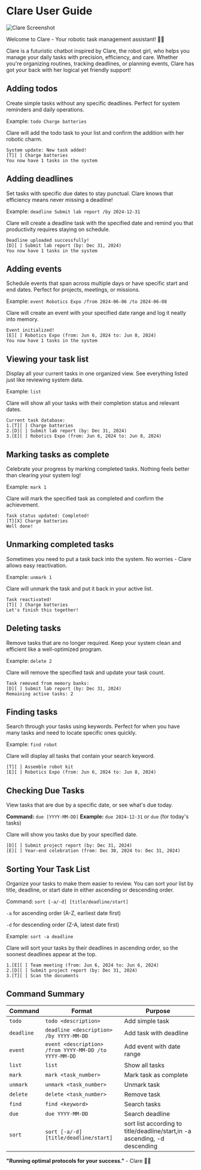 # Clare User Guide

![Clare Screenshot](Ui.png)

Welcome to Clare - Your robotic task management assistant! 🤖✨

Clare is a futuristic chatbot inspired by Clare, the robot girl, who helps you manage your daily tasks with precision, efficiency, and care. Whether you're organizing routines, tracking deadlines, or planning events, Clare has got your back with her logical yet friendly support!

## Adding todos

Create simple tasks without any specific deadlines. Perfect for system reminders and daily operations.

Example: `todo Charge batteries`

Clare will add the todo task to your list and confirm the addition with her robotic charm.

```
System update: New task added!
[T][ ] Charge batteries
You now have 1 tasks in the system
```

## Adding deadlines

Set tasks with specific due dates to stay punctual. Clare knows that efficiency means never missing a deadline!

Example: `deadline Submit lab report /by 2024-12-31`

Clare will create a deadline task with the specified date and remind you that productivity requires staying on schedule.

```
Deadline uploaded successfully!
[D][ ] Submit lab report (by: Dec 31, 2024)
You now have 1 tasks in the system
```

## Adding events

Schedule events that span across multiple days or have specific start and end dates. Perfect for projects, meetings, or missions.

Example: `event Robotics Expo /from 2024-06-06 /to 2024-06-08`

Clare will create an event with your specified date range and log it neatly into memory.


```
Event initialized!
[E][ ] Robotics Expo (from: Jun 6, 2024 to: Jun 8, 2024)
You now have 1 tasks in the system
```

## Viewing your task list

Display all your current tasks in one organized view. See everything listed just like reviewing system data.

Example: `list`

Clare will show all your tasks with their completion status and relevant dates.
```
Current task database:
1.[T][ ] Charge batteries
2.[D][ ] Submit lab report (by: Dec 31, 2024)
3.[E][ ] Robotics Expo (from: Jun 6, 2024 to: Jun 8, 2024)
```

## Marking tasks as complete

Celebrate your progress by marking completed tasks. Nothing feels better than clearing your system log!

Example: `mark 1`

Clare will mark the specified task as completed and confirm the achievement.
```
Task status updated: Completed!
[T][X] Charge batteries
Well done!
```

## Unmarking completed tasks

Sometimes you need to put a task back into the system. No worries - Clare allows easy reactivation.

Example: `unmark 1`

Clare will unmark the task and put it back in your active list.
```
Task reactivated!
[T][ ] Charge batteries
Let's finish this together!
```
## Deleting tasks

Remove tasks that are no longer required. Keep your system clean and efficient like a well-optimized program.

Example: `delete 2`

Clare will remove the specified task and update your task count.
```
Task removed from memory banks:
[D][ ] Submit lab report (by: Dec 31, 2024)
Remaining active tasks: 2
```

## Finding tasks

Search through your tasks using keywords. Perfect for when you have many tasks and need to locate specific ones quickly.

Example: `find robot`

Clare will display all tasks that contain your search keyword.
```
[T][ ] Assemble robot kit
[E][ ] Robotics Expo (from: Jun 6, 2024 to: Jun 8, 2024)
```

## Checking Due Tasks

View tasks that are due by a specific date, or see what's due today.

**Command:** `due [YYYY-MM-DD]`
**Example:** `due 2024-12-31` or `due` (for today's tasks)

Clare will show you tasks due by your specified date.

```
[D][ ] Submit project report (by: Dec 31, 2024)
[E][ ] Year-end celebration (from: Dec 30, 2024 to: Dec 31, 2024)
```

## Sorting Your Task List
Organize your tasks to make them easier to review. You can sort your list by title, deadline, or start date in either ascending or descending order.

Command: `sort [-a/-d] [title/deadline/start]`

`-a` for ascending order (A-Z, earliest date first)

`-d` for descending order (Z-A, latest date first)

Example: `sort -a deadline`

Clare will sort your tasks by their deadlines in ascending order, so the soonest deadlines appear at the top.
```
1.[E][ ] Team meeting (from: Jun 6, 2024 to: Jun 6, 2024)
2.[D][ ] Submit project report (by: Dec 31, 2024)
3.[T][ ] Scan the documents
```
## Command Summary

| Command    | Format                                                | Purpose                                                                    |
|------------|-------------------------------------------------------|----------------------------------------------------------------------------|
| `todo`     | `todo <description>`                                  | Add simple task                                                            |
| `deadline` | `deadline <description> /by YYYY-MM-DD`               | Add task with deadline                                                     |
| `event`    | `event <description> /from YYYY-MM-DD /to YYYY-MM-DD` | Add event with date range                                                  |
| `list`     | `list`                                                | Show all tasks                                                             |
| `mark`     | `mark <task_number>`                                  | Mark task as complete                                                      |
| `unmark`   | `unmark <task_number>`                                | Unmark task                                                                |
| `delete`   | `delete <task_number>`                                | Remove task                                                                |
| `find`     | `find <keyword>`                                      | Search tasks                                                               |
| `due`      | `due YYYY-MM-DD`                                      | Search deadline                                                            |
| `sort`     | `sort [-a/-d] [title/deadline/start]`                 | sort list according to title/deadline/start,in -a ascending, -d descending |

**"Running optimal protocols for your success."** - Clare 🤖✨